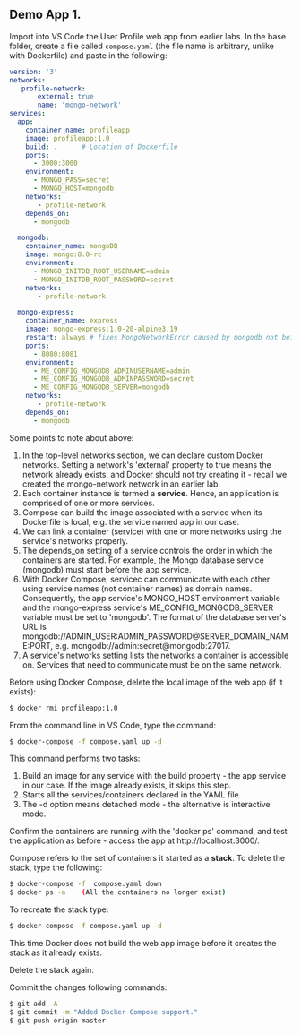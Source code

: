 ## Demo App 1.

Import into VS Code the User Profile web app from earlier labs. In the base folder, create a file called `compose.yaml` (the file name is arbitrary, unlike with Dockerfile) and paste in the following:
~~~yaml
version: '3'
networks:
   profile-network:
       external: true
       name: 'mongo-network'
services:
  app:
    container_name: profileapp
    image: profileapp:1.0
    build: .      # Location of Dockerfile
    ports:
      - 3000:3000
    environment:
      - MONGO_PASS=secret
      - MONGO_HOST=mongodb 
    networks:
       - profile-network
    depends_on:
      - mongodb

  mongodb:
    container_name: mongoDB
    image: mongo:8.0-rc
    environment:
      - MONGO_INITDB_ROOT_USERNAME=admin
      - MONGO_INITDB_ROOT_PASSWORD=secret
    networks:
       - profile-network

  mongo-express:
    container_name: express
    image: mongo-express:1.0-20-alpine3.19
    restart: always # fixes MongoNetworkError caused by mongodb not being ready when mongo-express starts.
    ports:
      - 8080:8081
    environment:
      - ME_CONFIG_MONGODB_ADMINUSERNAME=admin
      - ME_CONFIG_MONGODB_ADMINPASSWORD=secret
      - ME_CONFIG_MONGODB_SERVER=mongodb
    networks:
       - profile-network
    depends_on:
      - mongodb
~~~
Some points to note about above:
1. In the top-level networks section, we can declare custom Docker networks. Setting a network's 'external' property to true means the network already exists, and Docker should not try creating it  - recall we created the mongo-network network in an earlier lab.
1. Each container instance is termed a __service__. Hence, an application is comprised of one or more services.
1. Compose can build the image associated with a service when its Dockerfile is local, e.g. the service named app in our case.
1. We can link a container (service) with one or more networks using the service's networks properly.
1. The depends_on setting of a service controls the order in which the containers are started. For example, the Mongo database service (mongodb) must start before the app service.
1. With Docker Compose, servicec can communicate with each other using service names (not container names) as domain names. Consequently, the app service's MONGO_HOST environment variable and the mongo-express service's ME_CONFIG_MONGODB_SERVER variable must be set to 'mongodb'. The format of the database server's URL is mongodb://ADMIN_USER:ADMIN_PASSWORD@SERVER_DOMAIN_NAME:PORT, e.g.  mongodb://admin:secret@mongodb:27017.
1. A service's networks setting lists the networks a container is accessible on. Services that need to communicate must be on the same network.

Before using Docker Compose, delete the local image of the web app (if it exists):
~~~bash
$ docker rmi profileapp:1.0
~~~

From the command line in VS Code, type the command:
~~~bash
$ docker-compose -f compose.yaml up -d
~~~
This command performs two tasks:
1. Build an image for any service with the build property - the app service in our case. If the image already exists, it skips this step.
1. Starts all the services/containers declared in the YAML file.
1. The -d option means detached mode - the alternative is interactive mode.

Confirm the containers are running with the 'docker ps' command, and test the application as before - access the app at http://localhost:3000/. 

Compose refers to the set of containers it started as a __stack__. To delete the stack, type the following:
~~~bash
$ docker-compose -f  compose.yaml down
$ docker ps -a    (All the containers no longer exist)
~~~
To recreate the stack type:
~~~bash
$ docker-compose -f compose.yaml up -d
~~~
This time Docker does not build the web app image before it creates the stack as it already exists.

Delete the stack again.

Commit the changes following commands:
~~~bash
$ git add -A
$ git commit -m "Added Docker Compose support."
$ git push origin master
~~~
